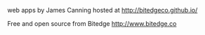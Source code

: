 web apps by James Canning hosted at http://bitedgeco.github.io/

Free and open source from Bitedge http://www.bitedge.co
